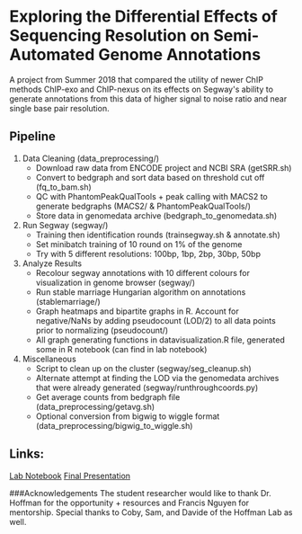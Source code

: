 # Exploring the Differential Effects of Sequencing Resolution on Semi-Automated Genome Annotations
A project from Summer 2018 that compared the utility of newer ChIP methods ChIP-exo and ChIP-nexus on its effects on Segway's ability to generate annotations from this data of higher signal to noise ratio and near single base pair resolution.

## Pipeline
1. Data Cleaning (data_preprocessing/)
    - Download raw data from ENCODE project and NCBI SRA (getSRR.sh)
    - Convert to bedgraph and sort data based on threshold cut off (fq_to_bam.sh)
    - QC with PhantomPeakQualTools + peak calling with MACS2 to generate bedgraphs (MACS2/ & PhantomPeakQualTools/)
    - Store data in genomedata archive (bedgraph_to_genomedata.sh)
2. Run Segway (segway/)
    - Training then identification rounds (trainsegway.sh & annotate.sh)
    - Set minibatch training of 10 round on 1% of the genome
    - Try with 5 different resolutions: 100bp, 1bp, 2bp, 30bp, 50bp
3. Analyze Results
    - Recolour segway annotations with 10 different colours for visualization in genome browser (segway/)
    - Run stable marriage Hungarian algorithm on annotations (stablemarriage/)
    - Graph heatmaps and bipartite graphs in R. Account for negative/NaNs by adding pseudocount (LOD/2) to all data points prior to normalizing (pseudocount/)
    - All graph generating functions in datavisualization.R file, generated some in R notebook (can find in lab notebook)
4. Miscellaneous
    - Script to clean up on the cluster (segway/seg_cleanup.sh)
    - Alternate attempt at finding the LOD via the genomedata archives that were already generated (segway/runthroughcoords.py)
    - Get average counts from bedgraph file (data_preprocessing/getavg.sh)
    - Optional conversion from bigwig to wiggle format (data_preprocessing/bigwig_to_wiggle.sh)

## Links:
[Lab Notebook](http://mordor/hoffmanlab/people/wxu/internal/2018/notebook.html)
[Final Presentation](https://docs.google.com/presentation/d/1FhPC75eeJJSTKwuKS3tBcom6UNmZ6IY1GL0pMXwbf70/edit?usp=sharing)

###Acknowledgements
The student researcher would like to thank Dr. Hoffman for the opportunity + resources and Francis Nguyen for mentorship. Special thanks to Coby, Sam, and Davide of the Hoffman Lab as well.

